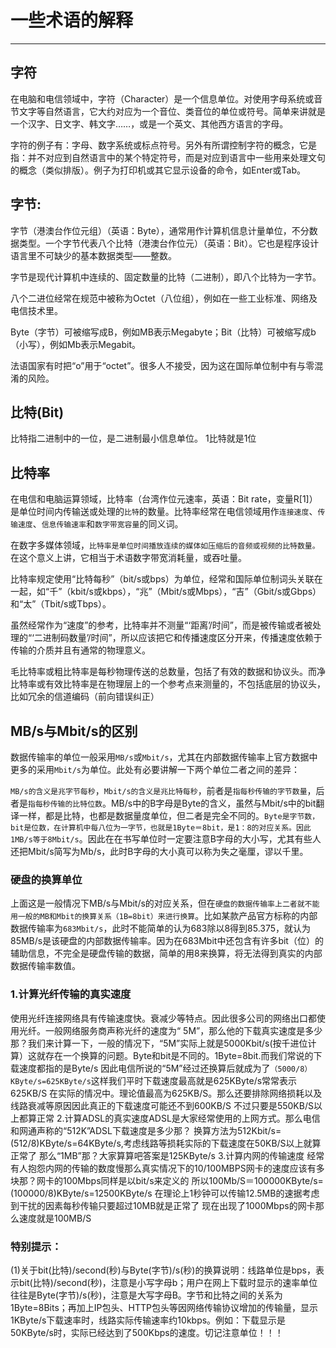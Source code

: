 # 一些术语的解释
---

## 字符
在电脑和电信领域中，字符（Character）是一个信息单位。对使用字母系统或音节文字等自然语言，它大约对应为一个音位、类音位的单位或符号。简单来讲就是一个汉字、日文字、韩文字……，或是一个英文、其他西方语言的字母。

字符的例子有：字母、数字系统或标点符号。另外有所谓控制字符的概念，它是指：并不对应到自然语言中的某个特定符号，而是对应到语言中一些用来处理文句的概念（类似排版）。例子为打印机或其它显示设备的命令，如Enter或Tab。

## 字节:
字节（港澳台作位元组）（英语：Byte），通常用作计算机信息计量单位，不分数据类型。一个字节代表八个比特（港澳台作位元）（英语：Bit）。它也是程序设计语言里不可缺少的基本数据类型——整数。

字节是现代计算机中连续的、固定数量的比特（二进制），即八个比特为一字节。

八个二进位经常在规范中被称为Octet（八位组），例如在一些工业标准、网络及电信技术里。

Byte（字节）可被缩写成B，例如MB表示Megabyte；Bit（比特）可被缩写成b（小写），例如Mb表示Megabit。

法语国家有时把“o”用于“octet”。很多人不接受，因为这在国际单位制中有与零混淆的风险。

## 比特(Bit)
比特指二进制中的一位，是二进制最小信息单位。 
1比特就是1位


## 比特率
在电信和电脑运算领域，比特率（台湾作位元速率，英语：Bit rate，变量R[1]）是单位时间内传输送或处理的`比特`的数量。比特率经常在电信领域用作`连接速度`、`传输速度`、`信息传输速率`和`数字带宽容量`的同义词。

在数字多媒体领域，`比特率是单位时间播放连续的媒体如压缩后的音频或视频的比特数量。`在这个意义上讲，它相当于术语数字带宽消耗量，或吞吐量。

比特率规定使用“比特每秒”（bit/s或bps）为单位，经常和国际单位制词头关联在一起，如“千”（kbit/s或kbps），“兆”（Mbit/s或Mbps），“吉”（Gbit/s或Gbps）和“太”（Tbit/s或Tbps）。

虽然经常作为“速度”的参考，比特率并不测量“‘距离’/时间”，而是被传输或者被处理的“‘二进制码数量’/时间”，所以应该把它和传播速度区分开来，传播速度依赖于传输的介质并且有通常的物理意义。

毛比特率或粗比特率是每秒物理传送的总数量，包括了有效的数据和协议头。而净比特率或有效比特率是在物理层上的一个参考点来测量的，不包括底层的协议头，比如冗余的信道编码（前向错误纠正）

##  MB/s与Mbit/s的区别

数据传输率的单位一般采用`MB/s`或`Mbit/s`，尤其在内部数据传输率上官方数据中更多的采用`Mbit/s`为单位。此处有必要讲解一下两个单位二者之间的差异： 

`MB/s的含义是兆字节每秒`，`Mbit/s的含义是兆比特每秒`，前者是`指每秒传输的字节数量`，后者是`指每秒传输的比特位数`。MB/s中的B字母是Byte的含义，虽然与Mbit/s中的bit翻译一样，都是比特，也都是数据量度单位，但二者是完全不同的。`Byte是字节数，bit是位数，在计算机中每八位为一字节，也就是1Byte＝8bit，是1：8的对应关系。因此1MB/s等于8Mbit/s`。因此在在书写单位时一定要注意B字母的大小写，尤其有些人还把Mbit/s简写为Mb/s，此时B字母的大小真可以称为失之毫厘，谬以千里。 

### 硬盘的换算单位
上面这是一般情况下MB/s与Mbit/s的对应关系，但在`硬盘的数据传输率上二者就不能用一般的MB和Mbit的换算关系（1B=8bit）来进行换算`。比如某款产品官方标称的内部数据传输率为`683Mbit/s`，此时不能简单的认为683除以8得到85.375，就认为85MB/s是该硬盘的内部数据传输率。因为在683Mbit中还包含有许多bit（位）的辅助信息，不完全是硬盘传输的数据，简单的用8来换算，将无法得到真实的内部数据传输率数值。
 
### 1.计算光纤传输的真实速度
使用光纤连接网络具有传输速度快。衰减少等特点。因此很多公司的网络出口都使用光纤。一般网络服务商声称光纤的速度为“ 5M”，那么他的下载真实速度是多少那？我们来计算一下，一般的情况下，“5M”实际上就是5000Kbit/s(按千进位计算）这就存在一个换算的问题。Byte和bit是不同的。1Byte=8bit.而我们常说的下载速度都指的是Byte/s 因此电信所说的“5M”经过还换算后就成为了`（5000/8）KByte/s=625KByte/s`这样我们平时下载速度最高就是625KByte/s常常表示625KB/S 
在实际的情况中。理论值最高为625KB/S。那么还要排除网络损耗以及线路衰减等原因因此真正的下载速度可能还不到600KB/S 不过只要是550KB/S以上都算正常 
2.计算ADSL的真实速度ADSL是大家经常使用的上网方式。那么电信和网通声称的“512K”ADSL下载速度是多少那？ 
换算方法为512Kbit/s=(512/8)KByte/s=64KByte/s,考虑线路等损耗实际的下载速度在50KB/S以上就算正常了 那么“1MB”那？大家算算吧答案是125KByte/s 
3.计算内网的传输速度 
经常有人抱怨内网的传输的数度慢那么真实情况下的10/100MBPS网卡的速度应该有多块那？网卡的100Mbps同样是以bit/s来定义的 所以100Mb/S＝100000KByte/s=(100000/8)KByte/s=12500KByte/s 在理论上1秒钟可以传输12.5MB的速据考虑到干扰的因素每秒传输只要超过10MB就是正常了 现在出现了1000Mbps的网卡那么速度就是100MB/S 



### 特别提示： 

(1)关于bit(比特)/second(秒)与Byte(字节)/s(秒)的换算说明：线路单位是bps，表示bit(比特)/second(秒)，注意是小写字母b；用户在网上下载时显示的速率单位往往是Byte(字节)/s(秒)，注意是大写字母B。字节和比特之间的关系为1Byte=8Bits；再加上IP包头、HTTP包头等因网络传输协议增加的传输量，显示1KByte/s下载速率时，线路实际传输速率约10kbps。例如：下载显示是50KByte/s时，实际已经达到了500Kbps的速度。切记注意单位！！！ 
